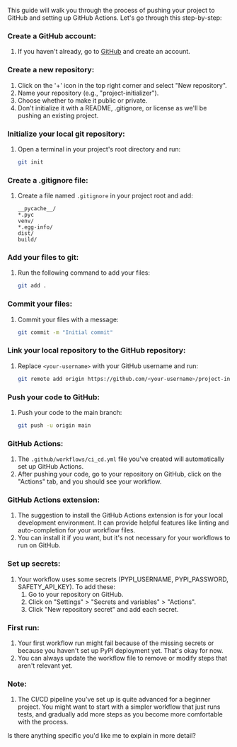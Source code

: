 This guide will walk you through the process of pushing your project to GitHub and setting up GitHub Actions. Let's go through this step-by-step:

### Create a GitHub account:
1. If you haven't already, go to [GitHub](https://github.com) and create an account.

### Create a new repository:
1. Click on the '+' icon in the top right corner and select "New repository".
2. Name your repository (e.g., "project-initializer").
3. Choose whether to make it public or private.
4. Don't initialize it with a README, .gitignore, or license as we'll be pushing an existing project.

### Initialize your local git repository:
1. Open a terminal in your project's root directory and run:
   ```bash
   git init
   ```

### Create a .gitignore file:
1. Create a file named `.gitignore` in your project root and add:
   ```plaintext
   __pycache__/
   *.pyc
   venv/
   *.egg-info/
   dist/
   build/
   ```

### Add your files to git:
1. Run the following command to add your files:
   ```bash
   git add .
   ```

### Commit your files:
1. Commit your files with a message:
   ```bash
   git commit -m "Initial commit"
   ```

### Link your local repository to the GitHub repository:
1. Replace `<your-username>` with your GitHub username and run:
   ```bash
   git remote add origin https://github.com/<your-username>/project-initializer.git
   ```

### Push your code to GitHub:
1. Push your code to the main branch:
   ```bash
   git push -u origin main
   ```

### GitHub Actions:
1. The `.github/workflows/ci_cd.yml` file you've created will automatically set up GitHub Actions.
2. After pushing your code, go to your repository on GitHub, click on the "Actions" tab, and you should see your workflow.

### GitHub Actions extension:
1. The suggestion to install the GitHub Actions extension is for your local development environment. It can provide helpful features like linting and auto-completion for your workflow files.
2. You can install it if you want, but it's not necessary for your workflows to run on GitHub.

### Set up secrets:
1. Your workflow uses some secrets (PYPI_USERNAME, PYPI_PASSWORD, SAFETY_API_KEY). To add these:
   1. Go to your repository on GitHub.
   2. Click on "Settings" > "Secrets and variables" > "Actions".
   3. Click "New repository secret" and add each secret.

### First run:
1. Your first workflow run might fail because of the missing secrets or because you haven't set up PyPI deployment yet. That's okay for now.
2. You can always update the workflow file to remove or modify steps that aren't relevant yet.

### Note:
1. The CI/CD pipeline you've set up is quite advanced for a beginner project. You might want to start with a simpler workflow that just runs tests, and gradually add more steps as you become more comfortable with the process.

Is there anything specific you'd like me to explain in more detail?